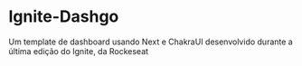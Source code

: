 # Ignite-Dashgo

Um template de dashboard usando Next e ChakraUI desenvolvido durante a última edição do Ignite, da Rockeseat


